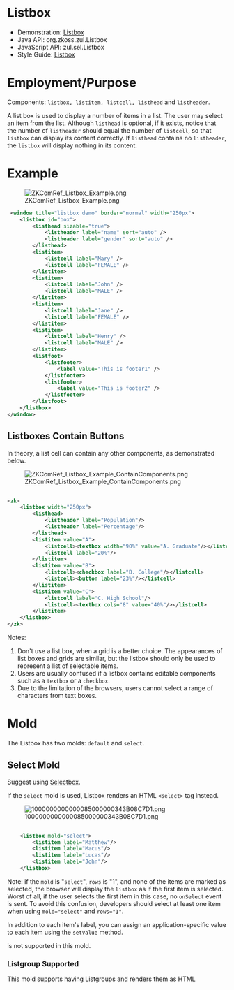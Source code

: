 # Listbox

- Demonstration: [Listbox](http://www.zkoss.org/zkdemo/listbox)
- Java API: <javadoc>org.zkoss.zul.Listbox</javadoc>
- JavaScript API: <javadoc directory="jsdoc">zul.sel.Listbox</javadoc>
- Style Guide: [
  Listbox](ZK_Style_Guide/XUL_Component_Specification/Listbox)

# Employment/Purpose

Components: `listbox, listitem, listcell, listhead` and `listheader`.

A list box is used to display a number of items in a list. The user may
select an item from the list. Although `listhead` is optional, if it
exists, notice that the number of `listheader` should equal the number
of `listcell`, so that `listbox` can display its content correctly. If
`listhead` contains no `listheader`, the `listbox` will display nothing
in its content.

# Example

<figure>
<img src="ZKComRef_Listbox_Example.png"
title="ZKComRef_Listbox_Example.png" />
<figcaption>ZKComRef_Listbox_Example.png</figcaption>
</figure>

``` xml
 <window title="listbox demo" border="normal" width="250px">
    <listbox id="box">
        <listhead sizable="true">
            <listheader label="name" sort="auto" />
            <listheader label="gender" sort="auto" />
        </listhead>
        <listitem>
            <listcell label="Mary" />
            <listcell label="FEMALE" />
        </listitem>
        <listitem>
            <listcell label="John" />
            <listcell label="MALE" />
        </listitem>
        <listitem>
            <listcell label="Jane" />
            <listcell label="FEMALE" />
        </listitem>
        <listitem>
            <listcell label="Henry" />
            <listcell label="MALE" />
        </listitem>
        <listfoot>
            <listfooter>
                <label value="This is footer1" />
            </listfooter>
            <listfooter>
                <label value="This is footer2" />
            </listfooter>
        </listfoot>
    </listbox>
</window>
```

## Listboxes Contain Buttons

In theory, a list cell can contain any other components, as demonstrated
below.

<figure>
<img src="ZKComRef_Listbox_Example_ContainComponents.png"
title="ZKComRef_Listbox_Example_ContainComponents.png" />
<figcaption>ZKComRef_Listbox_Example_ContainComponents.png</figcaption>
</figure>

``` xml
 
<zk>
    <listbox width="250px">
        <listhead>
            <listheader label="Population"/>
            <listheader label="Percentage"/>
        </listhead>
        <listitem value="A">
            <listcell><textbox width="90%" value="A. Graduate"/></listcell>
            <listcell label="20%"/>
        </listitem>
        <listitem value="B">
            <listcell><checkbox label="B. College"/></listcell>
            <listcell><button label="23%"/></listcell>
        </listitem>
        <listitem value="C">
            <listcell label="C. High School"/>
            <listcell><textbox cols="8" value="40%"/></listcell>
        </listitem>
    </listbox>
</zk>
```

Notes:

1.  Don't use a list box, when a grid is a better choice. The
    appearances of list boxes and grids are similar, but the listbox
    should only be used to represent a list of selectable items.
2.  Users are usually confused if a listbox contains editable components
    such as a `textbox` or a `checkbox`.
3.  Due to the limitation of the browsers, users cannot select a range
    of characters from text boxes.

# Mold

The Listbox has two molds: `default` and `select`.

## Select Mold

Suggest using [
Selectbox](ZK%20Component%20Reference/Essential%20Components/Selectbox).

If the `select` mold is used, Listbox renders an HTML `<select>` tag
instead.

<figure>
<img src="1000000000000085000000343B08C7D1.png"
title="1000000000000085000000343B08C7D1.png" />
<figcaption>1000000000000085000000343B08C7D1.png</figcaption>
</figure>

``` xml
 
    <listbox mold="select">
        <listitem label="Matthew"/>
        <listitem label="Macus"/>
        <listitem label="Lucas"/>
        <listitem label="John"/>
    </listbox>
```

Note: if the `mold` is "`select`", `rows` is "1", and none of the items
are marked as selected, the browser will display the `listbox` as if the
first item is selected. Worst of all, if the user selects the first item
in this case, no `onSelect` event is sent. To avoid this confusion,
developers should select at least one item when using `mold="select"`
and `rows="1"`.

In addition to each item's label, you can assign an application-specific
value to each item using the `setValue` method.

<listhead> is not supported in this mold.

### Listgroup Supported

This mold supports having Listgroups and renders them as HTML
<optgroup>.

![](Select-mold-optgroup.png)

``` xml
<listbox mold="select">
    <listgroup label="Support"/>
    <listitem label="Matthew"/>
    <listitem label="Macus"/>
    <listgroup label="R&amp;D"/>
    <listitem label="Lucas"/>
    <listitem label="John"/>
</listbox>
```

# Keyboard Navigation Listbox

- Press `UP` and `DOWN` to move the selection up and down by one list
  item.
- Press `PgUp` and `PgDn` to move the selection up and down by one page.
- Press `HOME` to move the selection to the first item, and `END` to
  move to the last item.
- Press `Ctrl+UP` and `Ctrl+DOWN` to move the focus up and down by one
  list item without changing the selection.
- Press `SPACE` to select the item in focus.

# Paging

Like grids, you can use multiple pages to represent large content by
setting the mold to `paging`. Similarly, you can control how many items
each page displays, whether to use an external paging component and
whether to customize the behavior when a page is selected.

The `listbox` and `grid` components support the paging intrinsically, so
you don't need to specify a paging component explicitly as above unless
you want to have different visual layout or to control multiple
`listbox` and `grid`controls with one paging component.

Please refer to the [
Grid](ZK_Component_Reference/Data/Grid#Paging) for more
details.

## Autopaging

When using the paging mold and vflex, you can also turn on autopaging
(<javadoc method="setAutopaging(boolean)">org.zkoss.zul.Listbox</javadoc>)
such that Listbox will determine the page size automatically based on
the available height.

**Note:** If the autopaging is enabled, the height of each row will be
applied the following CSS by default. If you want to change the height,
please overwrite the CSS rule as your preference.

``` css
.z-listbox-autopaging .z-listcell-cnt {
    height: 30px;
    overflow: hidden;
}
```

**Note:** In ZK 7, we change the naming *.z-listcell-cnt* to
*.z-listcell-content*.

``` css
.z-listbox-autopaging .z-listitem {
    height: 80px; /* set custom height */
}
.z-listbox-autopaging .z-listcell-content {
    height: auto;     /* remove the default height */
    max-height: 58px; /* limit the height to avoid long text increasing the height */
}
```

## PagingDisabled

Once the `pagingDisabled` is set to `true`, users will be blocked from
navigating through the pagination.

# Selection

## Nonselectable Tags

By default, when a user clicks on an HTML <code><button>, <input>,

<textarea>

</code> or <a> tag, it doesn't change the selection. For example, when a
user clicks the textbox in the following example, the selection state of
the item won't be changed (only the textbox gains the focus).

``` xml
<listitem>
    <listcell>
        <textbox/>
    </listcell>
</listitem>
```

### Click to Select Anyway

Sometimes it is not intuitive, such as using with inplace editing
(<javadoc method="isInplace()">org.zkoss.zul.impl.InputElement</javadoc>).
If you want to have more control of whether to select an item, you could
specify a list of tags in the nonselectableTags property
(<javadoc method="setNonselectableTags(java.lang.String)">org.zkoss.zul.Listbox</javadoc>).
For example, if you want to select the item, no matter what tag the user
clicks, you could specify an empty string as follows.

``` xml
<listbox nonselectableTags="">
    <listitem><listcell><textbox/></listcell></listitem>
    <listitem><listcell><button label="button"/></listcell></listitem>
    <listitem><listcell><h:input xmlns:h="native"/></listcell></listitem>
    <listitem><listcell><datebox/></listcell></listitem>
</listbox>
```

If you only want to ignore BUTTON and INPUT only, you could specify:

``` xml
<!-- The tag here means HTML tag, not ZUL tag -->
<listbox nonselectableTags="button, input"/> 
```

### Click Checkmark to Select Only

If you want to toggle the selection only when the user clicks on the
checkmark, you could specify `*`. Notice that you have to specify
`checkmark="true"` as well (otherwise, no item is selectable).

This setting also allows to select and copy a text in a listcell with
ctrl+c.

``` xml
    <listbox checkmark="true" nonselectableTags="*">
        <listitem>
            <listcell>
                you can copy the text with ctrl+c
            </listcell>
        </listitem>
    </listbox>
```

## Multiple Selection

When a user clicks on a list item, the whole row is selected and the
`onSelect` event is sent back to the server to notify the application.
You are able to enable multiple selections by setting the `multiple`
attribute to true. The default value is `false`.

If there is no checkmark (by default `checkmark="false"`), then **click
to select one item will deselect others**, just like you select a file
in a file browser in a OS.

To select multiple items, you can:

- press `Ctrl` to select separate items:

![](listbox-select-separately.png)

- press `Shift` to select consecutive items:

![](listbox-select-consecutive.png)

### Enable with a ListModel

If you assign a ListModel to a Listbox, then you should enable the
multiple selection with the <strong>ListModel</strong>

. Please **do not** set <strong>multiple</strong> on listbox directly,
and set <strong>multiple</strong> on the model instead.

``` xml
...
List Items = new ArrayList();
for (int i = 0; i < 1000; i++) {
    Items.add("data "+i);
}
ListModelList model = new ListModelList(Items);
model.setMultiple(true);
...

<listbox model="${model}" ... />
```

## The Checkmark Property

The `checkmark` attribute controls whether to display a checkbox or a
radio button in front of each list item.

<figure>
<img src="ZKComRef_Listbox_Checkmark.png"
title="ZKComRef_Listbox_Checkmark.png" />
<figcaption>ZKComRef_Listbox_Checkmark.png</figcaption>
</figure>

In the following example, you will notice how a checkbox is added
automatically when you move a list item from the left listbox to the
right one. The checkbox is then removed when you move a list item from
the right listbox to the left listbox.

``` xml
<zk>
    <hbox>
        <listbox id="src" rows="0" multiple="true" width="200px">
            <listhead>
                <listheader label="Population"/>
                <listheader label="Percentage"/>
            </listhead>
            <listitem id="a" value="A">
                <listcell label="A. Graduate"/>
                <listcell label="20%"/>
            </listitem>
            <listitem id="b" value="B">
                <listcell label="B. College"/>
                <listcell label="23%"/>
            </listitem>
            <listitem id="c" value="C">
                <listcell label="C. High School"/>
                <listcell label="40%"/>
            </listitem>
            <listitem id="d" value="D">
                <listcell label="D. Others"/>
                <listcell label="17%"/>
            </listitem>
        </listbox>
        <vbox>
            <button label="=&gt;" onClick="move(src, dst)"/>
            <button label="&lt;=" onClick="move(dst, src)"/>
        </vbox>
        <listbox id="dst" checkmark="true" rows="0" multiple="true" width="200px">
            <listhead>
                <listheader label="Population" width="120px"/>
                <listheader label="Percentage"/>
            </listhead>
            <listitem id="e" value="E">
                <listcell label="E. Supermen"/>
                <listcell label="21%"/>
            </listitem>
        </listbox>
        <zscript>
            void move(Listbox src, Listbox dst) {
                Listitem s = src.getSelectedItem();
                if (s == null)
                    Messagebox.show("Select an item first");
                else
                    s.setParent(dst);
            }
        </zscript>
    </hbox>  
</zk>
```

<figure>
<img src="ZKComRef_Listbox_Checkmark2.png"
title="ZKComRef_Listbox_Checkmark2.png" />
<figcaption>ZKComRef_Listbox_Checkmark2.png</figcaption>
</figure>

Note: If the `multiple` attribute is false, radio buttons are displayed
instead, as demonstrated by the right hand listbox.

To enable Select all feature, there are some constraints as below:

Select all checkbox in listheader is only available if ROD is false.

If paging mold is enabled, the Select all checkbox in listheader is only
available when using a ListModel implementation as model. (e.g.
ListModelList)

The Select all checkbox on listheader now support onCheckSelectAll event
that can determine whether it is checked or not.

``` xml
<listbox checkmark="true" multiple="true" width="350px">
    <custom-attributes org.zkoss.zul.listbox.rod="false"/>
    <attribute name="onCheckSelectAll"><![CDATA[
        if (event.isChecked()) {
            System.out.println("Select All Checked");
        } else {
            System.out.println("Select All Un-Checked");
        }
    ]]></attribute>
    <listhead>
        <listheader label="col 1" />
        <listheader label="col 2" />
    </listhead>
    <listitem id="a" value="A">
        <listcell label="A. Graduate"/>
        <listcell label="20%"/>
    </listitem>
    <listitem id="b" value="B">
        <listcell label="B. College"/>
        <listcell label="23%"/>
    </listitem>
</listbox>
```

## Deselect Others when Clicking an Item with Checkmark

If a listbox's checkmark
(<javadoc method="isCheckmark()">org.zkoss.zul.Listbox</javadoc>) is set
to **true**, the selection will be toggled when an user clicks an item.
In other words, all other items will remain their selection state.

If you prefer to **deselect all other items** and select the item being
clicked (which the behavior of ZK 5.0.4 and earlier), you could specify
true to this library property called [
`org.zkoss.zul.listbox.checkmarkDeselectOthers`](ZK%20Configuration%20Reference/zk.xml/The%20Library%20Properties/org.zkoss.zul.listbox.checkmarkDeselectOthers)
in `WEB-INF/zk.xml`:

``` xml
<library-property>
    <name>org.zkoss.zul.listbox.checkmarkDeselectOthers</name>
    <value>true</value>
</library-property>
```

## Toggle Selection when Right Clicking an Item with Checkmark

If a listbox's checkmark
(<javadoc method="isCheckmark()">org.zkoss.zul.Listbox</javadoc>) is
enabled, the selection will be toggled when user right click on item.

If you prefer not to select/deselect item on right click, you could
specify false to this library property called
`org.zkoss.zul.listbox.rightSelect` in `WEB-INF/zk.xml`:

``` xml
<library-property>
    <name>org.zkoss.zul.listbox.rightSelect</name>
    <value>false</value>
</library-property>
```

# Sorting

Listboxes support the sorting of list items directly. When you enable
sorting, a user can click a Listheader to switch the sorting order
between **ascending and descending**. There are a few ways to enable the
sorting of a particular column.

## Sort

The simplest way is `sort="auto"`. Then, when a user clicks a
listheader, listbox sorts the column based on the **'label** of each
listcell in a **case-insensitive** way.

<figure>
<img src="ZKComRef_Listbox_Sorting.png"
title="ZKComRef_Listbox_Sorting.png" />
<figcaption>ZKComRef_Listbox_Sorting.png</figcaption>
</figure>

``` xml
 
<zk>
    <listbox width="200px">
        <listhead>
            <listheader label="name" sort="auto"/>
            <listheader label="gender" sort="auto"/>
        </listhead>
...
    </listbox>        
</zk>
```

## Auto-sorting on Fields

If `ListModel` contains non-String object, you need to specify its
property to sort. By default, it sorts in a case-sensitive way with
[FieldComparator](https://www.zkoss.org/javadoc/latest/zk/org/zkoss/zul/FieldComparator.html).

In the following example, we demonstrate how to sort a person object
based on its First Name, Last Name, or Age.

<figure>
<img src="ZKComRef_Listbox_Auto_Sorting.png"
title="ZKComRef_Listbox_Auto_Sorting.png" />
<figcaption>ZKComRef_Listbox_Auto_Sorting.png</figcaption>
</figure>

``` xml
    <zscript>
        <![CDATA[

class Person {
      private String firstName;
      private String lastName;
      private int age;

      public Person(String f, String l, int a) {
          firstName = f;
          lastName = l;
          age = a;
      }

      public String getFirstName() {
          return firstName;
      }
      public String getLastName() {
          return lastName;
      }
      public String getFullName() {
          return firstName + " " + lastName;
      }
      public int getAge() {
          return age;
      }
  }

  ListModelList persons = new ListModelList();
  persons.add(new Person("Tom", "Cheng", 43));
  persons.add(new Person("Henri", "Smith", 41));
  persons.add(new Person("Jim", "Xavier", 39));
]]>
    </zscript>
    <listbox model="${persons}">
        <listhead>
            <listheader label="Full Name" sort="auto(lastName, firstName)" />
            <listheader label="Age" sort="auto(age)" />
        </listhead>
        <template name="model">
            <listitem>
                <listcell label="${each.fullName}" />
                <listcell label="${each.age}" />
            </listitem>
        </template>
    </listbox>
```

### Case-insensitive

To sort in case-insensitive, you can apply one of the functions below:

- UPPER()
- LOWER()

``` xml
<listheader label="First Name" sort="auto(UPPER(firstName))" />
```

## The SortAscending and SortDescending Properties

If you prefer to sort list items in different ways, you can assign a
`java.util.Comparator` instance to the `sortAscending` and/or
`sortDescending` attributes. Once assigned, the list items can be sorted
in the ascending and/or descending order with the specified comparator.

The invocation of the `sort` attribute with `auto` automatically assigns
two comparators to the `sortAscending` and `sortDescending` attributes.
You can override any of them by assigning another comparator.

For example, assume you want to sort based on the value of list items,
rather than list cell's label, then you assign an instance of
`ListitemComparator` to these attributes as follows.

``` xml
    <zscript>
        import org.zkoss.zul.*;
        Comparator asc = new ListitemComparator(-1, true, true);
        Comparator dsc = new ListitemComparator(-1, false, true);
    </zscript>
    <listbox width="200px" model="${model}">
        <listhead>
            <listheader label="ID" sortAscending="${asc}" sortDescending="${dsc}"/>
        </listhead>
    </listbox>
```

## The SortDirection Property

The `sortDirection` attribute determines **the display of the sorting
direction icon** to indicate "ascending" or "descending". It **doesn't
sort** the data. If list items are sorted before adding to the listbox,
you should set this attribute explicitly.

``` xml
<listheader sortDirection="ascending"/>
```

Sorting is maintained automatically by the listboxes as long as you
assign the comparator to the corresponding list header.

## The onSort Event

When you assign at least one comparator to a `Listheader`, an
[`onSort`](https://www.zkoss.org/javadoc/7.0.3/zk/org/zkoss/zk/ui/event/SortEvent.html)
event is sent to the server if users clicks on it. The `Listheader`
implements a listener to sort.

If you prefer to handle sorting manually, you can add your own listener
to a `Listheader` for the `onSort` event. To prevent the default
listener invoking the `sort` method, you have to call the
`stopPropagation` method. Alternatively, you can override the `sort`
method, please see below.

## The Sort Method

The `sort` method is the underlying implementation of the default
`onSort` event listener. It is also useful if you want to sort the list
items using Java code. For example, you may have to call this method
after adding items (assuming that they are not added in the proper
order).

``` java
new Listem("New Stuff").setParent(listbox);
if (!"natural".header.getSortDirection())
    header.sort("ascending".equals(header.getSortDirection()));
```

The default sorting algorithm is quick-sort (by use of the `sort` method
from the `org.zkoss.zk.ui.Components` class). You can override it with
your own implementation or listen to the `onSort` event as described in
the previous section.

**Tip**: Sorting a large amount of live data could degrade the
performance significantly. It is better to intercept the onSort event or
the sort method to handle it effectively. Please refer to the **Sort
Live Data** section further down.

# Live Data

Like grid[^1], listbox supports *live data*. With live data, developers
can separate data from the view. In other words, developers need only to
provide the data by implementing the
<javadoc>org.zkoss.zul.ListModel</javadoc> interface, rather than
manipulating the list box directly.

The benefits are twofold:

- It is easier to use different views to display the same set of data.
- The list box sends the data to the client only if it is visible. This
  saves a lot of network traffic if there is a large amount of data.

There are three steps to make use of live data.

1 Prepare the data in the form of a
<javadoc>org.zkoss.zul.ListModel</javadoc>. ZK has a concrete
implementation called <javadoc>org.zkoss.zul.SimpleListModel</javadoc>
for representing an array of objects.

2 Implement the <javadoc>org.zkoss.zul.ListitemRenderer</javadoc>
interface for rendering a item of data into the listbox.

- - This is optional. If it is not specified the default renderer is
    used to render the data into the first column.
  - You can implement different renderers for representing the same data
    in different views.

3 Set the data in the `model` attribute and, optionally, the renderer in
the `itemRenderer` attribute.

<figure>
<img src="ZKComRef_Listbox_LiveData.png"
title="ZKComRef_Listbox_LiveData.png" />
<figcaption>ZKComRef_Listbox_LiveData.png</figcaption>
</figure>

In the following example, we prepared a list model called `strset`,
assigned it to a list box through the `model` attribute. Then, the
listbox will do the rest.

``` xml
<window title="Livedata Demo" border="normal" width="200px">
    <zscript><![CDATA[
        String[] data = new String[30];
        for(int j=0; j < data.length; ++j) {
            data[j] = "option "+j;
        }
        ListModel strset = new SimpleListModel(data);
    ]]></zscript>
    <listbox rows="10" model="${strset}">
        <listhead>
            <listheader label="Load on demend"/>
        </listhead>
    </listbox>
</window>
```

> ------------------------------------------------------------------------
>
> <references/>

## Sorting with Live Data

If you allow users to sort a listbox with live data, you have to
implement the interface, <javadoc>org.zkoss.zul.ext.Sortable</javadoc>,
in addition to the <javadoc>org.zkoss.zul.ListModel</javadoc>.

``` java
class MyListModel implements ListModel, Sortable {
    public void sort(Comparator cmpr, boolean ascending) {
        //do the real sorting
        //notify the listbox (or grid) that data is changed by use of ListDataEvent
    }
    ...
}
```

When a user wants to sort the listbox, the listbox will invoke
<javadoc class="false" method="sort(java.util.Comparator,boolean)">org.zkoss.zul.ext.Sortable</javadoc>
to sort the data. In other words, the sorting is done by the list model,
rather than the listbox.

After sorting, the list model will notify the listbox by invoking the
<javadoc method="onChange(org.zkoss.zul.event.ListDataEvent)">org.zkoss.zul.event.ListDataListener</javadoc>
method of the listbox' registered
<javadoc>org.zkoss.zul.event.ListDataListener</javadoc> instances. These
are registered by
<javadoc method="addListDataListener(org.zkoss.zul.event.ListDataListener)">org.zkoss.zul.ListModel</javadoc>.
In most cases, all the data is changed, so the list model usually sends
the following event:

``` java
new ListDataEvent(this, ListDataEvent.CONTENTS_CHANGED, -1, -1)
```

**Note**: the implementation of the
<javadoc>org.zkoss.zul.ListModel</javadoc> and
<javadoc>org.zkoss.zul.ext.Sortable</javadoc> is independent of the
visual presentation. In other words, they can be used with grids,
listboxes and any other components supporting
<javadoc>org.zkoss.zul.ListModel</javadoc>.

If you require maximum flexibility, you should not depend on the actual
component used, and instead use
<javadoc>org.zkoss.zul.event.ListDataEvent</javadoc> to communicate
model changes.

# Scroll a Listitem into Current View

When a Listbox is scrollable, if you want to scroll a Listitem out of
the visible area into the current view (visible area), you can call
[scrollToIndex()](https://www.zkoss.org/javadoc/latest/zk/org/zkoss/zul/Listbox.html#scrollToIndex-int-).

# Properties

## Single-Column Listboxes

The simplest format is as follows. It is a single-column and
single-selection list box.

<figure>
<img src="ZKComRef_Listbox_SingleColumn.png"
title="ZKComRef_Listbox_SingleColumn.png" />
<figcaption>ZKComRef_Listbox_SingleColumn.png</figcaption>
</figure>

``` xml
 
<zk>
    <listbox width="200px">
        <listitem label="Butter Pecan"/>
        <listitem label="Chocolate Chip"/>
        <listitem label="Raspberry Ripple"/>
    </listbox>
</zk>
```

## Multi-Column Listboxes

The list box also supports multiple columns. When a user selects an
item, the entire row is selected.

To define a multi-column list, the number of listcells must match the
number of columns with a row. For example if there are 4 columns then
each row must contain 4 listcells.

<figure>
<img src="ZKComRef_Listbox_MultiColumn.png"
title="ZKComRef_Listbox_MultiColumn.png" />
<figcaption>ZKComRef_Listbox_MultiColumn.png</figcaption>
</figure>

``` xml
<zk>
    <listbox width="200px"> 
        <listitem>
            <listcell label="George"/>
            <listcell label="House Painter"/>
        </listitem>
        <listitem>
            <listcell label="Mary Ellen"/>
            <listcell label="Candle Maker"/>
        </listitem>
        <listitem>
            <listcell label="Roger"/>
            <listcell label="Swashbuckler"/>
        </listitem>
    </listbox>
</zk>
```

## Column Headers

You can specify column headers by using `listhead` and `listheader`,
please see the code below[^2]. In addition to a label, you can specify
an image as the header by `image` attribute.

<figure>
<img src="ZKComRef_Listbox_ColumnHeaders.png"
title="ZKComRef_Listbox_ColumnHeaders.png" />
<figcaption>ZKComRef_Listbox_ColumnHeaders.png</figcaption>
</figure>

``` xml
 
    <listbox width="200px">
        <listhead>
            <listheader label="Name"/>
            <listheader label="Occupation"/>
        </listhead>
        ...
    </listbox>
```

> ------------------------------------------------------------------------
>
> <references/>

## Column Footers

You could specify the column footers by using `listfoot` and
`listfooter`. Please note, each time a `listhead` instance is added to a
list box, it must be the first child, and a `listfoot` instance the last
child.

<figure>
<img src="ZKComRef_Listbox_ColumnFooters.png"
title="ZKComRef_Listbox_ColumnFooters.png" />
<figcaption>ZKComRef_Listbox_ColumnFooters.png</figcaption>
</figure>

``` xml
 
<zk>
    <listbox width="200px">
        <listhead>
            <listheader label="Population"/>
            <listheader align="right" label="%"/>
        </listhead>
        <listitem id="a" value="A">
            <listcell label="A. Graduate"/>
            <listcell label="20%"/>
        </listitem>
        <listitem id="b" value="B">
            <listcell label="B. College"/>
            <listcell label="23%"/>
        </listitem>
        <listitem id="c" value="C">
            <listcell label="C. High School"/>
            <listcell label="40%"/>
        </listitem>
        <listitem id="d" value="D">
            <listcell label="D. Others"/>
            <listcell label="17%"/>
        </listitem>
        <listfoot>
            <listfooter label="More or less"/>
            <listfooter label="100%"/>
        </listfoot>
    </listbox>
</zk>
```

## Auxiliary Headers

Like grids, you can specify auxiliary headers with the `auxhead` and
`auxheader` components.

Please refer to the [
Grid](ZK_Component_Reference/Data/Grid#Auxiliary_Headers) for
more details.

## Drop-Down List

You can create a drop-down list by setting the listbox's mold to select
and making the box a single row. Notice you cannot use multi-column for
the drop-down list.

<figure>
<img src="1000000000000049000000488DCF4463.png"
title="1000000000000049000000488DCF4463.png" />
<figcaption>1000000000000049000000488DCF4463.png</figcaption>
</figure>

``` xml
 
<zk>
    <listbox mold="select" rows="1">
        <listitem label="Car"/>
        <listitem label="Taxi"/>
        <listitem label="Bus" selected="true"/>
        <listitem label="Train"/>
    </listbox>
</zk>
```

## Scrollable Listboxes

A list box will be scrollable if it has a defined or automatically
calculated height (e.g. by specifying the `rows`, `height` or `vflex`
attribute) and there is not enough space to display all the list items.

<figure>
<img src="ZKComRef_Listbox_Scrollable.png"
title="ZKComRef_Listbox_Scrollable.png" />
<figcaption>ZKComRef_Listbox_Scrollable.png</figcaption>
</figure>

``` xml
 
<zk>
    <listbox width="250px" rows="4">
        <listhead>
            <listheader label="Name" sort="auto"/>
            <listheader label="Gender" sort="auto"/>
        </listhead>
        <listitem>
            <listcell label="Mary"/>
            <listcell label="FEMALE"/>
        </listitem>
        <listitem>
            <listcell label="John"/>
            <listcell label="MALE"/>
        </listitem>
        <listitem>
            <listcell label="Jane"/>
            <listcell label="FEMALE"/>
        </listitem>
        <listitem>
            <listcell label="Henry"/>
            <listcell label="MALE"/>
        </listitem>
        <listitem>
            <listcell label="Michelle"/>
            <listcell label="FEMALE"/>
        </listitem>
    </listbox>
</zk>
```

The browser's default scrollbar is replaced by floating scrollbar and it
is not visible unless user mouse over on the content. To turn off the
floating scrollbar and use original scrollbar, please add the following
configuration in zk.xml.

``` xml
<library-property>
    <name>org.zkoss.zul.nativebar</name>
    <value>true</value>
</library-property>
```

**Note**: the value of org.zkoss.zul.nativebar is true by default ()

## SizedByContent

By default, the widths of listheaders have to be specified explicitly,
or the width of the entire listbox will be evenly distributed among all
the listheaders regardless of what content they might have. If you want
to have a minimal width (that fits the content), you can specify
`hflex="min"` on a `listheader` (not the listbox).

However, a listbox provides an attribute called `sizedByContent`. By
specifying it as true, the column width will be adjusted automatically.
However, it is controlled by the browser, so you will have no 100%
control of it. For example, if a user resized a column, the final width
might not be exactly the same as what he resized.

In general, we suggest to specify `hflex` in listheaders, rather than
specifying `sizedByContent` at a listbox for a much more predictable
result.

### Span

By default, when sizedByContent is true, the listheaders only take the
required space.

<figure>
<img src="ZKComRef_Listbox_Nospan.png"
title="ZKComRef_Listbox_Nospan.png" />
<figcaption>ZKComRef_Listbox_Nospan.png</figcaption>
</figure>

If you want to span the width of the listheaders to occupy the whole
listbox, you can specify true to this attribute

<figure>
<img src="ZKComRef_Listbox_Span.png"
title="ZKComRef_Listbox_Span.png" />
<figcaption>ZKComRef_Listbox_Span.png</figcaption>
</figure>

``` xml
<listbox sizedByContent="true" span="true" width="800px">
    <listhead>
        <listheader label="Time Message" />
        <listheader label="Level" />
        <listheader label="Source" />
        <listheader label="Message" />
    </listhead>
    <listitem>
        <listcell label="6/28/10 4:19:18 PM" />
        <listcell label="Info, long content.........................." />
        <listcell label="Server" />
        <listcell label="Merging recovery point 52 created 20 6/27/10 10 :11 PM" />
    </listitem>
</listbox>
```

### Example Usages

See
[listbox-sizedByContent.zul](https://github.com/zkoss/zkbooks/blob/master/componentreference/src/main/webapp/data/listbox/listbox-sizedByContent.zul)
![ center](listbox-sizedByContent.png " center")

## Rows

The `rows` attribute is used to control how many rows are visible. By
setting it to zero, the list box will resize itself to hold as many as
items if possible.

## Vflex

The `vflex` property controls whether the listbox will grow or shrink
vertically to fit the given space. It is named vertical flexibility. For
example, if the list is too big to fit in the browser window, its height
will decrease to make the whole list control visible in the browser
window.

This property is ignored if the `rows` attribute is specified.

## Show messages when empty

The `emptyMessage` attribute is used to show a message when we have no
items.

``` xml
        <listbox id="test1" emptyMessage="No items match your search">
        
            <listhead sizable="true">
                <listheader label="Type" width="520px" />
                <listheader label="Content" hflex="min" />
                <listheader label="Content" hflex="1" />
            </listhead>
        </listbox>
```

## Maxlength

The `maxlength` property defines the maximum number of characters
visible at the browser. By setting this attribute, you are able to
create a narrower list box.

## Sizable

Like `columns`, you can set the `sizable` attribute of the `listhead` to
`true` to allow users to resize the width of list headers. The
`onColSize` event is also sent when a user resizes listbox.

### Auto Fitting Columns

When you want to resize a column of a Grid or Listbox, all you now need
to do is double click the column when the mouse is over where the
columns meet and the column will automatically resize to fit its
contents. To enable this functionality Listbox's Listhead need the
attribute sizable="true". In other words, all sizable column provides
the auto-fitting functionality.

## The onAfterRender Event

<figure>
<img src="listbox_onAfterRender.png"
title="listbox_onAfterRender.png" />
<figcaption>listbox_onAfterRender.png</figcaption>
</figure>

``` xml
<zk>
    <zscript><![CDATA[
        ListModelList lm = new ListModelList(Arrays.asList(new String[] { "David",
                "Thomas", "Steven" }));
    ]]></zscript>
    
    <listbox width="300px" model="${lm}" onAfterRender="self.setSelectedIndex(2)"/>
</zk>
```

## Sticky Header

After adding a sclass "z-sticky-header", when we scroll down a page and
make a Listbox's header out of visible range in a viewport, the
Listbox's header becomes floating and sticky on the top of the page.

``` xml
  <listbox sclass="z-sticky-header">
    <!-- listhead, listitem... -->
  </listbox>
```

# Columns Menu

For example,

<figure>
<img src="_ZKComRef_Listbox_Columns_Menu.PNG"
title="_ZKComRef_Listbox_Columns_Menu.PNG" />
<figcaption>_ZKComRef_Listbox_Columns_Menu.PNG</figcaption>
</figure>

``` xml
<zk>
    <listbox>
        <listhead menupopup="auto">
            <listheader label="Author" sort="auto"/>
            <listheader label="Title" sort="auto"/>
            <listheader label="Publisher" sort="auto"/>
            <listheader label="Hardcover" sort="auto"/>
        </listhead>
        // omitted...
    </listbox>
</zk>
```

- For further details, please refer to [ Listhead
  component](ZK_Component_Reference/Data/Listbox/Listhead)
  directly.

## Ungroup Column Menu

When the user groups the content of the listbox, the column's menu will
show an ungroup icon for user to reset the group.

<figure>
<img src="_ZKComRef_Listbox_Columns_Menu_Ungroup.PNG"
title="_ZKComRef_Listbox_Columns_Menu_Ungroup.PNG" />
<figcaption>_ZKComRef_Listbox_Columns_Menu_Ungroup.PNG</figcaption>
</figure>

**Note:** If the Listbox contains with Model, *GroupsModel*, you have to
register an *onUngroup* event for listheader to show an ungroup icon and
then replace the current model with a *ListModel* to reset the group.

For example,

``` xml
<zk>
    <zscript><![CDATA[
  int cnt = 0;
Object[][] foods = new Object[][] {
    new Object[] { "Vegetables", "Asparagus", "Vitamin K", 115, 43},
    new Object[] { "Vegetables", "Beets", "Folate", 33, 74},
    new Object[] { "Vegetables", "Tomatoes", "Vitamin C", 57, 37},
    new Object[] { "Seafood", "Salmon", "Tryptophan", 103, 261},
    new Object[] { "Seafood", "Cod", "Tryptophan", 90, 119}
};
public class FoodGroupRenderer implements ListitemRenderer {
    public void render(Listitem row, Object obj, int index) {
        if (row instanceof Listgroup) {
            row.setLabel(obj.toString());
        } else {
            Object[] data = (Object[]) obj;
            row.appendChild(new Listcell(data[0].toString()));
            row.appendChild(new Listcell(data[1].toString()));
            row.appendChild(new Listcell(data[2].toString()));
            row.appendChild(new Listcell(data[3].toString()));
            row.appendChild(new Listcell(data[4].toString()));
        }
    }
}
ListModelList listmodel = new ListModelList();
for (int i = 0; i < foods.length; i++)
    listmodel.add(foods[i]);
ListitemRenderer renderer = new FoodGroupRenderer();
GroupsModel model = new GroupsModelArray(foods, new ArrayComparator(0, true));
    ]]></zscript>
    <listbox id="listbox" model="${model}" itemRenderer="${renderer}">
        <listhead menupopup="auto">
            <listheader label="Category" sort="auto(0)" onGroup='listbox.setModel(model)'
                onUngroup='listbox.setModel(listmodel);' />
            <listheader label="Name" sort="auto(1)" />
            <listheader label="Top Nutrients" sort="auto(2)" />
            <listheader label="% of Daily" sort="auto(3)" />
            <listheader label="Calories" sort="auto(4)" />
        </listhead>
    </listbox>
</zk>
```

# Listgroup Component

Both Grid, and Listbox support Grouping concept, it enables developers
to display data in an advanced way. Moreover, live data are also
supported in Grouping Grid, and Listbox with the
<javadoc>org.zkoss.zul.GroupsModel</javadoc> interface..

<figure>
<img src="ZKComRef_Listbox_Grouping.png"
title="ZKComRef_Listbox_Grouping.png" />
<figcaption>ZKComRef_Listbox_Grouping.png</figcaption>
</figure>

``` xml
<zk>
    <listbox>
        <listhead sizable="true">
            <listheader label="Brand"/>
            <listheader label="Processor Type" width="150px"/>
            <listheader label="Memory (RAM)" width="120px"/>
            <listheader label="Price"  width="100px"/>
            <listheader label="Hard Drive Capacity" width="150px"/>
        </listhead>
        <listgroup label="Dell"/>
        <listitem>
            <listcell style="padding-left:15px" label="Dell E4500 2.2GHz"/>
            <listcell label="Intel Core 2 Duo"/>
            <listcell label="2GB RAM"/>
            <listcell label="$261.00" style="color:green"/>
            <listcell label="500GB"/>
        </listitem>
        <listitem>
            <listcell style="padding-left:15px" label="XP-Pro Slim Dell-Inspiron-530-s"/>
            <listcell label="Intel Core 2 Duo"/>
            <listcell label="2GB RAM"/>
            <listcell label="$498.93" style="color:green"/>
            <listcell label="500GB"/>               
        </listitem>
        <listitem>
            <listcell style="padding-left:15px" label="Dell P4 3.2 GHz"/>
            <listcell label="Intel Pentium 4"/>
            <listcell label="4GB RAM"/>
            <listcell label="$377.99" style="color:green"/>
            <listcell label="500GB"/>               
        </listitem>
        <listgroup label="Compaq"/>
        <listitem>
            <listcell style="padding-left:15px" label="Compaq SR5113WM"/>
            <listcell label="Intel Core Duo"/>
            <listcell label="1GB RAM"/>
            <listcell label="$279.00" style="color:green"/>
            <listcell label="160GB"/>               
        </listitem>
        <listitem>
            <listcell style="padding-left:15px" label="Compaq HP XW4200"/>
            <listcell label="Intel Pentium 4"/>
            <listcell label="4GB RAM"/>
            <listcell label="$980" style="color:green"/>
            <listcell label="500GB"/>               
        </listitem>
        <listgroupfoot>
            <listcell span="5" label="This a summary about Compaq Desktop PCs"/>
        </listgroupfoot>
    </listbox>
</zk>
```

`*`[`Available in ZK PE and EE only`](http://www.zkoss.org/product/edition.dsp)  

For more information, please take a look at these smalltalks,

- [ Learn About Grouping with Listbox and
  Grid](Small_Talks/2008/May/Learn_About_Grouping_with_Listbox_and_Grid)
- [ About How Grouping Works with Live
  Data](Small_Talks/2008/May/Learn_About_How_Grouping_Works_with_Live_Data)
- [ Add Summary Field For
  Grouping](Small_Talks/2008/May/Add_Summary_Field_For_Grouping).

Or refer to [ Listgroup
component](ZK_Component_Reference/Data/Listbox/Listgroup)
directly.

# Frozen Component

In ZK 5 you are now able to freeze columns within a Grid and Listbox.
This mirrors functionality seen within Excel and makes data in these
components easier to read, interpret and handle.

The following code demonstrates how to freeze a column within a Grid:

``` xml
    <listbox>
        <listhead>
            <listheader label="header 1"/>
            <listheader label="header 2"/>
            <listheader label="header 3"/>
            <listheader label="header 4"/>
        </listhead>
        <frozen columns="2"/>
        <listitem>
            <listcell label="cell 1"/>
            <listcell label="cell 2"/>
            <listcell label="cell 3"/>
            <listcell label="cell 4"/>
        </listitem>
    </listbox>
```

- For further details, please refer to [ Frozen
  component](ZK_Component_Reference/Supplementary/Frozen)
  directly.

# Custom Attributes

## org.zkoss.zul.listbox.rightSelect

`[default: true]`  
`[inherit: true]`[^3]

It specifies that the selection will be toggled when user right clicks
on an item, if the checkmark is enabled
(<javadoc method="isCheckmark()">org.zkoss.zul.Listbox</javadoc>). If it
is turned off, right clicking on an item won't change its selection
state.

## org.zkoss.zul.listbox.groupSelect

`[default: false]`  
`[inherit: true]`[^4]

It specifies whether Listgroups are selectable under this Listbox.
(Similar to above, it can also be specified as a library property, which
will be in effect for the whole application.)

## org.zkoss.zul.listbox.autoSort

`[default: false]`  
`[inherit: true]`[^5]

Specifies whether to sort the model when the following cases:

- <javadoc method="setModel(ListModel)">org.zkoss.zul.Listbox</javadoc>
  is called and
  <javadoc method="setSortDirection(String)">org.zkoss.zul.Listheader</javadoc>
  is set.
- <javadoc method="setSortDirection(String)">org.zkoss.zul.Listheader</javadoc>
  is called.
- Model receives <javadoc>org.zkoss.zul.event.ListDataEvent</javadoc>and
  <javadoc method="setSortDirection(String)">org.zkoss.zul.Listheader</javadoc>
  is set.

If you want to ignore sort when receiving
<javadoc>org.zkoss.zul.event.ListDataEvent</javadoc>, you can specifies
the value as **ignore.change**.

## org.zkoss.zul.listbox.rod

`[default: false]`  
`[inherit: true]`[^6]

It specifies whether to enable ROD (render-on-demand). For more
information, please refer to [ZK Developer's Reference: Performance
Tips](ZK_Developer's_Reference/Performance_Tips/Listbox,_Grid_and_Tree_for_Huge_Data/Turn_on_Render_on_Demand).

## org.zkoss.zul.listbox.preloadSize

`[default: 50]`  
`[inherit: true]`[^7]

It specifies the number of items to preload when receiving the rendering
request from the client. It is used only if live data
(<javadoc method="setModel(ListModel)">org.zkoss.zul.Listbox</javadoc>)
and not paging
(<javadoc method="getPagingChild()">org.zkoss.zul.Listbox</javadoc>).

## org.zkoss.zul.listbox.initRodSize

`[default: 50]`  
`[inherit: true]`[^8]

Specifies the number of items rendered when the Listbox first render. It
is used only if live data
(<javadoc method="setModel(ListModel)">org.zkoss.zul.Listbox</javadoc>)
and not paging
(<javadoc method="getPagingChild()">org.zkoss.zul.Listbox</javadoc>).

## org.zkoss.zul.listbox.autohidePaging

`[default: true]`  
`[inherit: true]`[^9]

It specifies whether to enable autohide property for internal paging
component.

> ------------------------------------------------------------------------
>
> <references/>

# Supported Events

<table>
<thead>
<tr class="header">
<th><center>
<p>Name</p>
</center></th>
<th><center>
<p>Event Type</p>
</center></th>
</tr>
</thead>
<tbody>
<tr class="odd">
<td><center>
<p><code>onSelect</code></p>
</center></td>
<td><p><strong>Event:</strong>
<javadoc>org.zkoss.zk.ui.event.SelectEvent</javadoc> Notifies one that
the user has selected a new item in the listbox.</p></td>
</tr>
<tr class="even">
<td><center>
<p><code>onFocus</code></p>
</center></td>
<td><p><strong>Event:</strong>
<javadoc>org.zkoss.zk.ui.event.Event</javadoc> Denotes when a component
gets the focus. Remember event listeners execute at the server, so the
focus at the client might be changed when the event listener for onFocus
got executed.</p></td>
</tr>
<tr class="odd">
<td><center>
<p><code>onBlur</code></p>
</center></td>
<td><p><strong>Event:</strong>
<javadoc>org.zkoss.zk.ui.event.Event</javadoc> Denotes when a component
loses the focus. Remember event listeners execute at the server, so the
focus at the client might be changed when the event listener for onBlur
got executed. |-</p></td>
</tr>
<tr class="even">
<td><center>
<p><code>onPageSize</code></p>
</center></td>
<td><p><strong>Event:</strong>
<javadoc>org.zkoss.zul.event.PageSizeEvent</javadoc> Notifies the paging
size has been changed when the autopaging
(<javadoc method="setAutopaging(boolean)">org.zkoss.zul.Listbox</javadoc>)
is enabled and user changed the size of the content.</p></td>
</tr>
<tr class="odd">
<td><center>
<p><code>onCheckSelectAll</code></p>
</center></td>
<td><p><strong>Event:</strong>
<javadoc>org.zkoss.zk.ui.event.CheckEvent</javadoc> (Since 6.5.6)
Notifies the checkbox on a listheader is checked to select all checkable
items.</p></td>
</tr>
</tbody>
</table>

- Inherited Supported Events: [
  XulElement](ZK_Component_Reference/Base_Components/XulElement#Supported_Events)

# Supported Molds

Available molds of a component are defined in lang.xml embedded in
zul.jar.

<table>
<thead>
<tr class="header">
<th><center>
<p>Name</p>
</center></th>
<th><center>
<p>Snapshot</p>
</center></th>
</tr>
</thead>
<tbody>
<tr class="odd">
<td><center>
<p>default</p>
</center></td>
<td>![](listbox_mold_default.png)</td>
</tr>
<tr class="even">
<td><center>
<p>select</p>
</center></td>
<td>![](listbox_mold_select.png)</td>
</tr>
<tr class="odd">
<td><center>
<p>paging</p>
</center></td>
<td>![](listbox_mold_paging.png)</td>
</tr>
</tbody>
</table>

# Supported Children

[` Listitem`](ZK_Component_Reference/Data/Listbox/Listitem)`, `[` Listhead`](ZK_Component_Reference/Data/Listbox/Listhead)`, `[` Listfoot`](ZK_Component_Reference/Data/Listbox/Listfoot)`, `[` Listgroup`](ZK_Component_Reference/Data/Listbox/Listgroup)`, `[` Listgroupfoot`](ZK_Component_Reference/Data/Listbox/Listgroupfoot)

# Version History

| Version | Date           | Content                                                                                                                                                                                         |
|---------|----------------|-------------------------------------------------------------------------------------------------------------------------------------------------------------------------------------------------|
| 5.0.2   | May 2010       | Support the autopaging                                                                                                                                                                          |
| 5.0.4   | July 2010      | Support onAfterRender event                                                                                                                                                                     |
| 5.0.5   | September 2010 | The nonselectabletag property was introduced to enhance the control of when to select an item                                                                                                   |
| 5.0.5   | September 2010 | When a listbox's checkmark is enabled and an item is clicked, it will toggle the selection of the item and the other remains the same.                                                          |
| 5.0.5   | October 2010   | When a listbox's checkmark is enabled and an item is right clicked, it will toggle the selection of the item.                                                                                   |
| 5.0.5   | October 2010   | The span property was introduced to span the columns to occupy the whole listbox.                                                                                                               |
| 5.0.6   | February 2011  | The nonselectableTags property supported "\*".                                                                                                                                                  |
| 5.0.7   | April 2011     | Listbox shall sort model based on current state.                                                                                                                                                |
| 5.0.7   | April 2011     | The emptyMessage attribute supported                                                                                                                                                            |
| 5.0.7   | April 2011     | The onPageSize event was introduced.                                                                                                                                                            |
| 5.0.8   | June 2011      | Deprecated setPreloadSize, instead with a custom attributes "org.zkoss.zul.listbox.preloadSize".                                                                                                |
| 5.0.8   | June 2011      | Add a custom attributes "org.zkoss.zul.listbox.initRodSize" for control ROD render size.                                                                                                        |
| 5.0.11  | February 2012  | [ZK-873](http://tracker.zkoss.org/browse/ZK-873): Select all checkbox in listheader is only available if ROD is false.                                                                          |
| 6.5.0   | June 2012      | [ZK-120](http://tracker.zkoss.org/browse/ZK-120): Provide menupopup="auto" for listbox                                                                                                          |
| 6.5.0   | June 2012      | [ZK-147](http://tracker.zkoss.org/browse/ZK-147): Support ungroup for grid's column menu                                                                                                        |
| 7.0.1   | January 2014   | [ZK-2079](http://tracker.zkoss.org/browse/ZK-2079): Add a custom attributes "org.zkoss.zul.listbox.autohidePaging" for control autohide in internal paging component                            |
| 7.0.2   | April 2014     | Due to the better user-firendly for the scrollbar layout, we changed the org.zkoss.zul.nativebar of the library property to true by default for Grid, Listbox, Tree and Borderlayout component. |
| 7.0.3   | July 2014      | [ZK-2359](http://tracker.zkoss.org/browse/ZK-2359): Since ZK 7, the style class naming of autopaging has changed.                                                                               |
| 8.6.0   | Oct 2018       | [ZK-2756](http://tracker.zkoss.org/browse/ZK-2756): Listbox supports listgroup like optgroup in select mold                                                                                     |
| 9.6.0   | Mar 2021       | [ZK-4795](http://tracker.zkoss.org/browse/ZK-4795): Grid/Listbox/Tree supports sticky column headers                                                                                            |

[^1]: The concept is similar to Swings (`javax.swing.ListModel`).

[^2]: This feature is a bit different from XUL, where listhead and
    listheader are used.

[^3]: `The custom attribute could be specified in this component, or any of its ancestor. In addition, it could be specified as `[`a library property`](ZK_Configuration_Reference/zk.xml/The_library-property_Element)` to enable or disable it for the whole application.`

[^4]: `Same as above.`

[^5]: `Same as above.`

[^6]: `Same as above.`

[^7]: `Same as above.`

[^8]: `Same as above.`

[^9]: `Same as above.`

